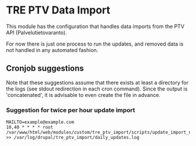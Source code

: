 TRE PTV Data Import
===================

This module has the configuration that handles data imports from the PTV API (Palvelutietovaranto).

For now there is just one process to run the updates, and removed data is not handled in any automated fashion.

## Cronjob suggestions

Note that these suggestions assume that there exists at least a directory for the logs (see stdout redirection in each cron command). Since the output is 'concatenated', it is advisable to even create the file in advance.

### Suggestion for twice per hour update import

```
MAILTO=example@example.com
10,40 * * * * root /var/www/html/web/modules/custom/tre_ptv_import/scripts/update_import_no_deletions.sh >> /var/log/drupal/tre_ptv_import/daily_updates.log
```
